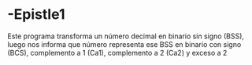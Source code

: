 # -Epistle1
Este programa transforma un número decimal en binario sin signo (BSS), luego nos informa que número representa ese BSS en binario con signo (BCS), complemento a 1 (Ca1), complemento a 2 (Ca2) y exceso a 2
